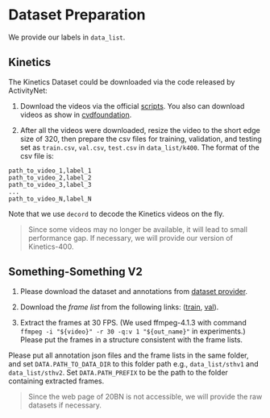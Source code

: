 # Dataset Preparation

We provide our labels in `data_list`.

## Kinetics

The Kinetics Dataset could be downloaded via the code released by ActivityNet:

1. Download the videos via the official [scripts](https://github.com/activitynet/ActivityNet/tree/master/Crawler/Kinetics). You also can download videos as show in [cvdfoundation](https://github.com/cvdfoundation/kinetics-dataset).

2. After all the videos were downloaded, resize the video to the short edge size of 320, then prepare the csv files for training, validation, and testing set as `train.csv`, `val.csv`, `test.csv` in `data_list/k400`. The format of the csv file is:

```
path_to_video_1,label_1
path_to_video_2,label_2
path_to_video_3,label_3
...
path_to_video_N,label_N
```

Note that we use `decord` to decode the Kinetics videos on the fly.
> Since some videos may no longer be available, it will lead to small performance gap. If necessary, we will provide our version of Kinetics-400.


## Something-Something V2
1. Please download the dataset and annotations from [dataset provider](https://20bn.com/datasets/something-something).

2. Download the *frame list* from the following links: ([train](https://dl.fbaipublicfiles.com/pyslowfast/dataset/ssv2/frame_lists/train.csv), [val](https://dl.fbaipublicfiles.com/pyslowfast/dataset/ssv2/frame_lists/val.csv)).

3. Extract the frames at 30 FPS. (We used ffmpeg-4.1.3 with command
`ffmpeg -i "${video}" -r 30 -q:v 1 "${out_name}"`
   in experiments.) Please put the frames in a structure consistent with the frame lists.

Please put all annotation json files and the frame lists in the same folder, and set `DATA.PATH_TO_DATA_DIR` to this folder path e.g., `data_list/sthv1` and `data_list/sthv2`. Set `DATA.PATH_PREFIX` to be the path to the folder containing extracted frames.

> Since the web page of 20BN is not accessible, we will provide the raw datasets if necessary.

